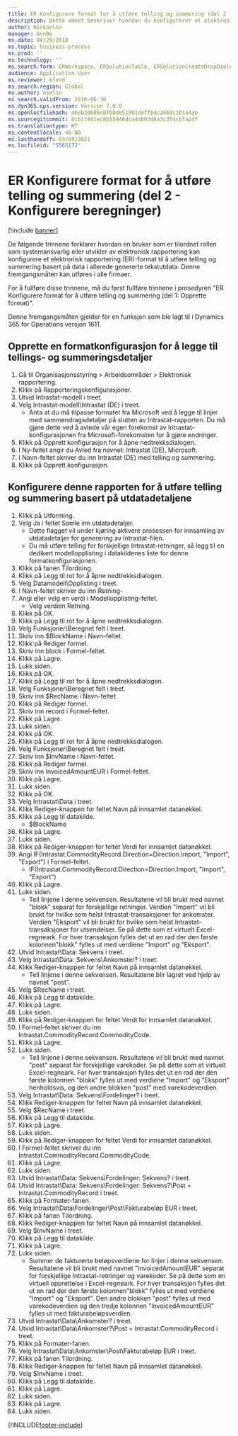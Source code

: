 ```yaml
---
title: ER Konfigurere format for å utføre telling og summering (del 2 - Konfigurere beregninger)
description: Dette emnet beskriver hvordan du konfigurerer et elektronisk rapporteringsformat som teller og summerer basert på data fra tekstutdataene som allerede er generert. (Del 2)
author: NickSelin
manager: AnnBe
ms.date: 08/29/2018
ms.topic: business-process
ms.prod: ''
ms.technology: ''
ms.search.form: ERWorkspace, ERSolutionTable, ERSolutionCreateDropDialog, EROperationDesigner, ERDataSourceAddDropDialog, ERExpressionDesignerFormula
audience: Application User
ms.reviewer: kfend
ms.search.region: Global
ms.author: nselin
ms.search.validFrom: 2016-06-30
ms.dyn365.ops.version: Version 7.0.0
ms.openlocfilehash: d6eb3d686e8f60de51001deffb4c2460c181a4ab
ms.sourcegitcommit: 6cb174d1ec8b55946dca4db03d6a3c3f4c6fa2df
ms.translationtype: HT
ms.contentlocale: nb-NO
ms.lasthandoff: 03/09/2021
ms.locfileid: "5565172"
---
```

# <a name="er-configure-format-to-do-counting-and-summing-part-2---configure-computations"></a>ER Konfigurere format for å utføre telling og summering (del 2 - Konfigurere beregninger)

[!include [banner](../../includes/banner.md)]

De følgende trinnene forklarer hvordan en bruker som er tilordnet rollen som systemansvarlig eller utvikler av elektronisk rapportering kan konfigurere et elektronisk rapportering (ER)-format til å utføre telling og summering basert på data i allerede genererte tekstutdata. Denne fremgangsmåten kan utføres i alle firmaer.

For å fullføre disse trinnene, må du først fullføre trinnene i prosedyren "ER Konfigurere format for å utføre telling og summering (del 1: Opprette format)".

Denne fremgangsmåten gjelder for en funksjon som ble lagt til i Dynamics 365 for Operations versjon 1611.


## <a name="create-a-format-configuration-to-add-counting-and-summing-details"></a>Opprette en formatkonfigurasjon for å legge til tellings- og summeringsdetaljer
1. Gå til Organisasjonsstyring > Arbeidsområder > Elektronisk rapportering.
2. Klikk på Rapporteringskonfigurasjoner.
3. Utvid Intrastat-modell i treet.
4. Velg Intrastat-modell\Intrastat (DE) i treet.
    * Anta at du må tilpasse formatet fra Microsoft ved å legge til linjer med sammendragsdetaljer på slutten av Intrastat-rapporten. Du må gjøre dette ved å avlede vår egen forekomst av Intrastat-konfigurasjonen fra Microsoft-forekomsten for å gjøre endringer.  
5. Klikk på Opprett konfigurasjon for å åpne nedtrekksdialogen.
6. I Ny-feltet angir du Avled fra navnet: Intrastat (DE), Microsoft.
7. I Navn-feltet skriver du inn Intrastat (DE) med telling og summering.
8. Klikk på Opprett konfigurasjon.

## <a name="configure-this-report-to-do-counting-and-summation-based-on-output-details"></a>Konfigurere denne rapporten for å utføre telling og summering basert på utdatadetaljene
1. Klikk på Utforming.
2. Velg Ja i feltet Samle inn utdatadetaljer.
    * Dette flagget vil under kjøring aktivere prosessen for innsamling av utdatadetaljer for generering av Intrastat-filen.  
    * Du må utføre telling for forskjellige Intrastat-retninger, så legg til en dedikert modellopplisting i datakildenes liste for denne formatkonfigurasjonen.  
3. Klikk på fanen Tilordning.
4. Klikk på Legg til rot for å åpne nedtrekksdialogen.
5. Velg Datamodell\Opplisting i treet.
6. I Navn-feltet skriver du inn Retning-
7. Angi eller velg en verdi i Modellopplisting-feltet.
    * Velg verdien Retning.  
8. Klikk på OK.
9. Klikk på Legg til rot for å åpne nedtrekksdialogen.
10. Velg Funksjoner\Beregnet felt i treet.
11. Skriv inn $BlockName i Navn-feltet.
12. Klikk på Rediger formel.
13. Skriv inn block i Formel-feltet.
14. Klikk på Lagre.
15. Lukk siden.
16. Klikk på OK.
17. Klikk på Legg til rot for å åpne nedtrekksdialogen.
18. Velg Funksjoner\Beregnet felt i treet.
19. Skriv inn $RecName i Navn-feltet.
20. Klikk på Rediger formel.
21. Skriv inn record i Formel-feltet.
22. Klikk på Lagre.
23. Lukk siden.
24. Klikk på OK.
25. Klikk på Legg til rot for å åpne nedtrekksdialogen.
26. Velg Funksjoner\Beregnet felt i treet.
27. Skriv inn $InvName i Navn-feltet.
28. Klikk på Rediger formel.
29. Skriv inn InvoicedAmountEUR i Formel-feltet.
30. Klikk på Lagre.
31. Lukk siden.
32. Klikk på OK.
33. Velg Intrastat\Data i treet.
34. Klikk Rediger-knappen for feltet Navn på innsamlet datanøkkel.
35. Klikk på Legg til datakilde.
    * $BlockName  
36. Klikk på Lagre.
37. Lukk siden.
38. Klikk på Rediger-knappen for feltet Verdi for innsamlet datanøkkel.
39. Angi IF(Intrastat.CommodityRecord.Direction=Direction.Import, "Import", "Export") i Formel-feltet.
    * IF(Intrastat.CommodityRecord.Direction=Direction.Import, "Import", "Export")  
40. Klikk på Lagre.
41. Lukk siden.
    * Tell linjene i denne sekvensen. Resultatene vil bli brukt med navnet "blokk" separat for forskjellige retninger. Verdien "Import" vil bli brukt for hvilke som helst Intrastat-transaksjoner for ankomster. Verdien "Eksport" vil bli brukt for hvilke som helst Intrastat-transaksjoner for utsendelser. Se på dette som et virtuelt Excel-regneark. For hver transaksjon fylles det ut en rad der den første kolonnen"blokk" fylles ut med verdiene "Import" og "Eksport".  
42. Utvid Intrastat\Data: Sekvens i treet.
43. Velg Intrastat\Data: Sekvens\Ankomster? i treet.
44. Klikk Rediger-knappen for feltet Navn på innsamlet datanøkkel.
    * Tell linjene i denne sekvensen. Resultatene blir lagret ved hjelp av navnet "post".  
45. Velg $RecName i treet.
46. Klikk på Legg til datakilde.
47. Klikk på Lagre.
48. Lukk siden.
49. Klikk på Rediger-knappen for feltet Verdi for innsamlet datanøkkel.
50. I Formel-feltet skriver du inn Intrastat.CommodityRecord.CommodityCode.
51. Klikk på Lagre.
52. Lukk siden.
    * Tell linjene i denne sekvensen. Resultatene vil bli brukt med navnet "post" separat for forskjellige varekoder. Se på dette som et virtuelt Excel-regneark. For hver transaksjon fylles det ut en rad der den første kolonnen "blokk" fylles ut med verdiene "Import" og "Eksport" henholdsvis, og den andre blokken "post" med varekodeverdien.  
53. Velg Intrastat\Data: Sekvens\Fordelinger? i treet.
54. Klikk Rediger-knappen for feltet Navn på innsamlet datanøkkel.
55. Velg $RecName i treet.
56. Klikk på Legg til datakilde.
57. Klikk på Lagre.
58. Lukk siden.
59. Klikk på Rediger-knappen for feltet Verdi for innsamlet datanøkkel.
60. I Formel-feltet skriver du inn Intrastat.CommodityRecord.CommodityCode.
61. Klikk på Lagre.
62. Lukk siden.
63. Utvid Intrastat\Data: Sekvens\Fordelinger: Sekvens? i treet.
64. Utvid Intrastat\Data: Sekvens\Fordelinger: Sekvens?\Post = Intrastat.CommodityRecord i treet.
65. Klikk på Formater-fanen.
66. Velg Intrastat\Data\Fordelinger\Post\Fakturabeløp EUR i treet.
67. Klikk på fanen Tilordning.
68. Klikk Rediger-knappen for feltet Navn på innsamlet datanøkkel.
69. Velg $InvName i treet.
70. Klikk på Legg til datakilde.
71. Klikk på Lagre.
72. Lukk siden.
    * Summer de fakturerte beløpsverdiene for linjer i denne sekvensen. Resultatene vil bli brukt med navnet "InvoicedAmountEUR" separat for forskjellige Intrastat-retninger og varekoder. Se på dette som en virtuell opprettelse i Excel-regneark. For hver transaksjon fylles det ut en rad der den første kolonnen"blokk" fylles ut med verdiene "Import" og "Eksport". Den andre blokken "post" fylles ut med varekodeverdien og den tredje kolonnen "InvoicedAmountEUR" fylles ut med fakturabeløpsverdien.  
73. Utvid Intrastat\Data\Ankomster? i treet.
74. Utvid Intrastat\Data\Ankomster?\Post = Intrastat.CommodityRecord i treet.
75. Klikk på Formater-fanen.
76. Velg Intrastat\Data\Ankomster\Post\Fakturabeløp EUR i treet.
77. Klikk på fanen Tilordning.
78. Klikk Rediger-knappen for feltet Navn på innsamlet datanøkkel.
79. Velg $InvName i treet.
80. Klikk på Legg til datakilde.
81. Klikk på Lagre.
82. Lukk siden.
83. Klikk på Lagre.
84. Lukk siden.



[!INCLUDE[footer-include](../../../../includes/footer-banner.md)]